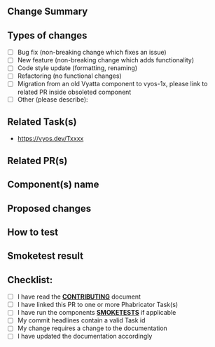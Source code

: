 <!-- All PR should follow this template to allow a clean and transparent review -->
<!-- Text placed between these delimiters is considered a comment and is not rendered -->

## Change Summary
<!--- Provide a general summary of your changes in the Title above -->

## Types of changes
<!---
What types of changes does your code introduce? Put an 'x' in all the boxes that apply.
NOTE: Markdown requires no leading or trailing whitespace inside the [ ] for checking
the box, please use [x]
-->
- [ ] Bug fix (non-breaking change which fixes an issue)
- [ ] New feature (non-breaking change which adds functionality)
- [ ] Code style update (formatting, renaming)
- [ ] Refactoring (no functional changes)
- [ ] Migration from an old Vyatta component to vyos-1x, please link to related PR inside obsoleted component
- [ ] Other (please describe):

## Related Task(s)
<!-- All submitted PRs must be linked to a Task on Phabricator. -->
* https://vyos.dev/Txxxx

## Related PR(s)
<!-- Link here any PRs in other repositories that are required by this PR -->

## Component(s) name
<!-- A rather incomplete list of components: ethernet, wireguard, bgp, mpls, ldp, l2tp, dhcp ... -->

## Proposed changes
<!--- Describe your changes in detail -->

## How to test
<!---
Please describe in detail how you tested your changes. Include details of your testing
environment, and the tests you ran. When pasting configs, logs, shell output, backtraces,
and other large chunks of text, surround this text with triple backtics
```
like this
```
-->

## Smoketest result
<!-- Provide the output of the smoketest
```
$ /usr/libexec/vyos/tests/smoke/cli/test_xxx_feature.py
test_01_simple_options (__main__.TestFeature.test_01_simple_options) ... ok
```
-->

## Checklist:
<!--- Go over all the following points, and put an `x` in all the boxes that apply. -->
<!--- If you're unsure about any of these, don't hesitate to ask. We're here to help! -->
<!--- The entire development process is outlined here: https://docs.vyos.io/en/latest/contributing/development.html -->
- [ ] I have read the [**CONTRIBUTING**](https://github.com/vyos/vyos-1x/blob/current/CONTRIBUTING.md) document
- [ ] I have linked this PR to one or more Phabricator Task(s)
- [ ] I have run the components [**SMOKETESTS**](https://github.com/vyos/vyos-1x/tree/current/smoketest/scripts/cli) if applicable
- [ ] My commit headlines contain a valid Task id
- [ ] My change requires a change to the documentation
- [ ] I have updated the documentation accordingly
